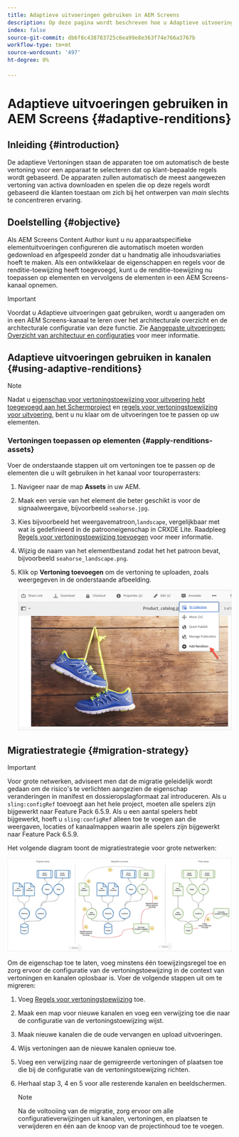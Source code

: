 ```yaml
---
title: Adaptieve uitvoeringen gebruiken in AEM Screens
description: Op deze pagina wordt beschreven hoe u Adaptieve uitvoeringen in AEM Screens kunt gebruiken.
index: false
source-git-commit: db6f8c438783725c6ea99e8e363f74e766a3767b
workflow-type: tm+mt
source-wordcount: '497'
ht-degree: 0%

---
```


# Adaptieve uitvoeringen gebruiken in AEM Screens {#adaptive-renditions}

## Inleiding {#introduction}

De adaptieve Vertoningen staan de apparaten toe om automatisch de beste vertoning voor een apparaat te selecteren dat op klant-bepaalde regels wordt gebaseerd. De apparaten zullen automatisch de meest aangewezen vertoning van activa downloaden en spelen die op deze regels wordt gebaseerd die klanten toestaan om zich bij het ontwerpen van *main* slechts te concentreren ervaring.

## Doelstelling {#objective}

Als AEM Screens Content Author kunt u nu apparaatspecifieke elementuitvoeringen configureren die automatisch moeten worden gedownload en afgespeeld zonder dat u handmatig alle inhoudsvariaties hoeft te maken.
Als een ontwikkelaar de eigenschappen en regels voor de renditie-toewijzing heeft toegevoegd, kunt u de renditie-toewijzing nu toepassen op elementen en vervolgens de elementen in een AEM Screens-kanaal opnemen.

>[!IMPORTANT]
>Voordat u Adaptieve uitvoeringen gaat gebruiken, wordt u aangeraden om in een AEM Screens-kanaal te leren over het architecturale overzicht en de architecturale configuratie van deze functie. Zie [Aangepaste uitvoeringen: Overzicht van architectuur en configuraties](/help/user-guide/adaptive-renditions.md) voor meer informatie.

## Adaptieve uitvoeringen gebruiken in kanalen {#using-adaptive-renditions}

>[!NOTE]
>Nadat u [eigenschap voor vertoningstoewijzing voor uitvoering hebt toegevoegd aan het Schermproject](/help/user-guide/adaptive-renditions.md#rendition-mapping-new) en [regels voor vertoningstoewijzing voor uitvoering](/help/user-guide/adaptive-renditions.md#add-rendition-mapping-rules), bent u nu klaar om de uitvoeringen toe te passen op uw elementen.

### Vertoningen toepassen op elementen {#apply-renditions-assets}

Voer de onderstaande stappen uit om vertoningen toe te passen op de elementen die u wilt gebruiken in het kanaal voor touroperrasters:

1. Navigeer naar de map **Assets** in uw AEM.

1. Maak een versie van het element die beter geschikt is voor de signaalweergave, bijvoorbeeld `seahorse.jpg`.

1. Kies bijvoorbeeld het weergavematroon,`landscape`, vergelijkbaar met wat is gedefinieerd in de patrooneigenschap in CRXDE Lite. Raadpleeg [Regels voor vertoningstoewijzing toevoegen](/help/user-guide/adaptive-renditions.md#add-rendition-mapping-rules) voor meer informatie.

1. Wijzig de naam van het elementbestand zodat het het patroon bevat, bijvoorbeeld `seahorse_landscape.png`.

1. Klik op **Vertoning toevoegen** om de vertoning te uploaden, zoals weergegeven in de onderstaande afbeelding.

   ![afbeelding](/help/user-guide/assets/adaptive-renditions/add-rendition.png)


## Migratiestrategie {#migration-strategy}

>[!IMPORTANT]
>Voor grote netwerken, adviseert men dat de migratie geleidelijk wordt gedaan om de risico&#39;s te verlichten aangezien de eigenschap veranderingen in manifest en dossieropslagformaat zal introduceren. Als u `sling:configRef` toevoegt aan het hele project, moeten alle spelers zijn bijgewerkt naar Feature Pack 6.5.9. Als u een aantal spelers hebt bijgewerkt, hoeft u `sling:configRef` alleen toe te voegen aan die weergaven, locaties of kanaalmappen waarin alle spelers zijn bijgewerkt naar Feature Pack 6.5.9.

Het volgende diagram toont de migratiestrategie voor grote netwerken:

![afbeelding](/help/user-guide/assets/adaptive-renditions/migration-strategy1.png)

Om de eigenschap toe te laten, voeg minstens één toewijzingsregel toe en zorg ervoor de configuratie van de vertoningstoewijzing in de context van vertoningen en kanalen oplosbaar is. Voer de volgende stappen uit om te migreren:

1. Voeg [Regels voor vertoningstoewijzing](/help/user-guide/adaptive-renditions.md) toe.
1. Maak een map voor nieuwe kanalen en voeg een verwijzing toe die naar de configuratie van de vertoningstoewijzing wijst.
1. Maak nieuwe kanalen die de oude vervangen en upload uitvoeringen.
1. Wijs vertoningen aan de nieuwe kanalen opnieuw toe.
1. Voeg een verwijzing naar de gemigreerde vertoningen of plaatsen toe die bij de configuratie van de vertoningstoewijzing richten.
1. Herhaal stap 3, 4 en 5 voor alle resterende kanalen en beeldschermen.

   >[!NOTE]
   >Na de voltooiing van de migratie, zorg ervoor om alle configuratieverwijzingen uit kanalen, vertoningen, en plaatsen te verwijderen en één aan de knoop van de projectinhoud toe te voegen.

